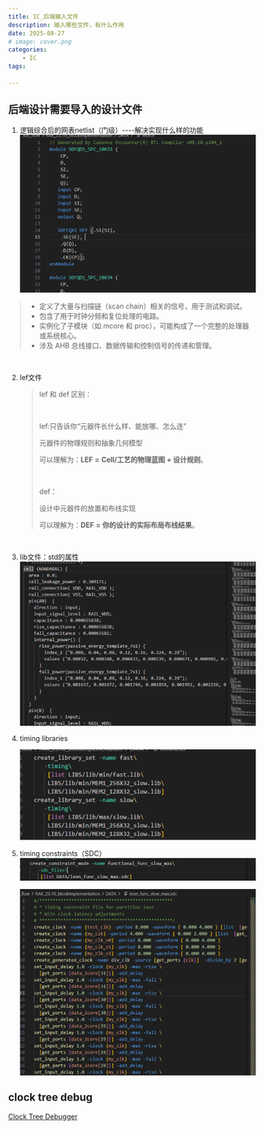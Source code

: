 ```yaml
---
title: IC_后端输入文件
description: 输入哪些文件，有什么作用
date: 2025-08-27
# image: cover.png
categories:
    - IC
tags:
    
---
```



## 后端设计需要导入的设计文件

1. 逻辑综合后的网表netlist（门级）----解决实现什么样的功能  
   ​![image](assets/image-20250825103724-g56889z.png)​

> * 定义了大量与扫描链（scan chain）相关的信号，用于测试和调试。
> * 包含了用于时钟分频和复位处理的电路。
> * 实例化了子模块（如 mcore 和 proc），可能构成了一个完整的处理器或系统核心。
> * 涉及 AHB 总线接口、数据传输和控制信号的传递和管理。

‍

2. lef文件

   > lef  和 def 区别：
   >
   > ‍
   >
   > lef:只告诉你“元器件长什么样、能放哪、怎么连”
   >
   > 元器件的物理规则和抽象几何模型
   >
   > 可以理解为：**LEF**  **=**  **Cell/工艺的物理蓝图 + 设计规则**。
   >
   > ‍
   >
   > def：
   >
   > 设计中元器件的放置和布线实现
   >
   > 可以理解为：**DEF**  **=**  **你的设计的实际布局布线结果**。

‍

3. lib文件：std的属性  
   ​![image](assets/image-20250825105054-lf9lfqe.png)​

4. timing libraries

   ![image](assets/image-20250825105539-vhgfwp0.png)​

5. timing constraints（SDC）  
   ​![image](assets/image-20250825105707-htzsbb7.png)​


   ![image](assets/image-20250825105756-ba2b9du.png)​

## clock tree debug

[Clock Tree Debugger](https://www.jianshu.com/p/1e84d86ab3c7)
